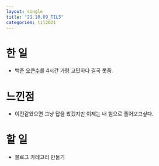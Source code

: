 ```yaml
---
layout: single
title: "21.10.09_TIL5"
categories: til2021
---
```


# 한 일
* 백준 [오큰수](https://www.acmicpc.net/problem/17298)를 4시간 가량 고민하다 결국 못품.


# 느낀점
* 이전같았으면 그냥 답을 봤겠지만 이제는 내 힘으로 풀어보고싶다.


# 할 일
* 블로그 카테고리 만들기
